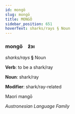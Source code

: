 ```yaml
---
id: mongö
slug: mongö
title: MONGÖ
sidebar_position: 651
hoverText: sharks/rays § Noun
---
```


### mongö&emsp;<span kind="abugida">ƶ̃ꜿı</span>

*sharks/rays* **§** Noun

**Verb**: to be a shark/ray

**Noun**: shark/ray

**Modifier**: shark/ray-related

Maori mangō 

*Austronesian Language Family*
